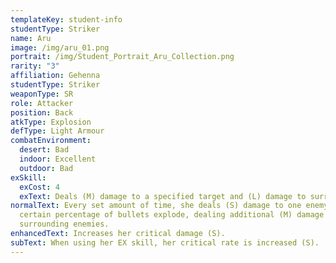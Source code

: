 ```yaml
---
templateKey: student-info
studentType: Striker
name: Aru
image: /img/aru_01.png
portrait: /img/Student_Portrait_Aru_Collection.png
rarity: "3"
affiliation: Gehenna
studentType: Striker
weaponType: SR
role: Attacker
position: Back
atkType: Explosion
defType: Light Armour
combatEnvironment:
  desert: Bad
  indoor: Excellent
  outdoor: Bad
exSkill:
  exCost: 4
  exText: Deals (M) damage to a specified target and (L) damage to surrounding enemies.
normalText: Every set amount of time, she deals (S) damage to one enemy and a
  certain percentage of bullets explode, dealing additional (M) damage to
  surrounding enemies.
enhancedText: Increases her critical damage (S).
subText: When using her EX skill, her critical rate is increased (S).
---
```

